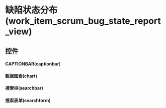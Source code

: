 # 缺陷状态分布(work_item_scrum_bug_state_report_view)  <!-- {docsify-ignore-all} -->



## 控件
#### CAPTIONBAR(captionbar)
#### 数据图表(chart)
#### 搜索栏(searchbar)
#### 搜索表单(searchform)


<script>
 const { createApp } = Vue
  createApp({
    data() {
      return {

      }
    }
  }).use(ElementPlus).mount('#app')
</script>